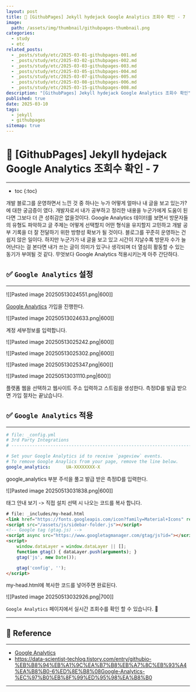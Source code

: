 ```yaml
---
layout: post
title: 📘 [GithubPages] Jekyll hydejack Google Analytics 조회수 확인 - 7
image:
  path: /assets/img/thumbnail/githubpages-thumbnail.png
categories:
  - study
  - etc
related_posts:
  - _posts/study/etc/2025-03-01-githubpages-001.md
  - _posts/study/etc/2025-03-02-githubpages-002.md
  - _posts/study/etc/2025-03-03-githubpages-003.md
  - _posts/study/etc/2025-03-05-githubpages-004.md
  - _posts/study/etc/2025-03-07-githubpages-005.md
  - _posts/study/etc/2025-03-08-githubpages-006.md
  - _posts/study/etc/2025-03-15-githubpages-008.md
description: "[GithubPages] Jekyll hydejack Google Analytics 조회수 확인"
published: true
date: 2025-03-10
tags:
  - jekyll
  - githubpages
sitemap: true
---
```


# 📘 [GithubPages] Jekyll hydejack Google Analytics 조회수 확인 - 7

---

* toc
{:toc}

개발 블로그를 운영하면서 느낀 것 중 하나는 누가 어떻게 얼마나 내 글을 보고 있는가? 에 대한 궁금증이 였다.
개발자로서 내가 공부하고 정리한 내용을 누군가에게 도움이 된다면 그보다 더 큰 성취감은 없을것이다.
Google Analytics 데이터를 보면서 방문자들의 유형도 파악하고 글 주제는 어떻게 선택할지 어떤 형식을 유지할지 고민하고 개발 공부 기록을 더 잘 전달하기 위한 방향성 확보가 될 것이다.
블로그를 꾸준히 운영하는 건 쉽지 않은 일이다. 하지만 누군가가 내 글을 보고 있고 시간이 지날수록 방문자 수가 늘어난다는 걸 본다면 내가 쓰는 글이 의미가 있구나 생각되며 더 열심히 활동할 수 있는 동기가 부여될 것 같다.
무엇보다 Google Analytics 적용시키는게 아주 간단하다.
## ✅ `Google Analytics` 설정

---

![[Pasted image 20250513024551.png|600]]

[Google Analytics](https://marketingplatform.google.com/about/analytics/) 가입을 진행한다.

![[Pasted image 20250513024633.png|600]]

계정 세부정보를 입력합니다.

![[Pasted image 20250513025242.png|600]]

![[Pasted image 20250513025302.png|600]]

![[Pasted image 20250513025347.png|600]]

![[Pasted image 20250513031110.png|600]]

플랫폼 웹을 선택하고 웹사이트 주소 입력하고 스트림을 생성한다.
측정ID를 발급 받으면 가입 절차는 끝났습니다.

## ✅ `Google Analytics` 적용

---

```yml
# file: _config.yml
# 3rd Party Integrations
# ----------------------------------------------------------------------------------------

# Set your Google Analytics id to receive `pageview` events.
# To remove Google Anaylics from your page, remove the line below.
google_analytics:      UA-XXXXXXXX-X
```

google_analytics 부분 주석을 풀고 발급 받은 측정ID를 입력한다.

![[Pasted image 20250513031838.png|600]]

태그 안내 보기 -> 직접 설치 선택 시 나오는 코드를 복사 합니다.

```html
# file: _includes/my-head.html
<link href="https://fonts.googleapis.com/icon?family=Material+Icons" rel="stylesheet">
<script src="/assets/js/sidebar-folder.js"></script>
<!-- Google tag (gtag.js) -->
<script async src="https://www.googletagmanager.com/gtag/js?id="></script>
<script>
    window.dataLayer = window.dataLayer || [];
    function gtag() { dataLayer.push(arguments); }
    gtag('js', new Date());

    gtag('config', '');
</script>
```

my-head.html에 복사한 코드를 넣어주면 완료된다.

![[Pasted image 20250513032926.png|700]]

`Google Analytics` 페이지에서 실시간 조회수를 확인 할 수 있습니다. 🤗

---

## 📑 Reference

---

+ [Google Analytics](https://marketingplatform.google.com/about/analytics/)
+ https://data-scientist-techlog.tistory.com/entry/githubio-%EB%B8%94%EB%A1%9C%EA%B7%B8%EB%A7%8C%EB%93%A4%EA%B8%B0-6%ED%8E%B8%08Google-Analytics-%EC%97%B0%EB%8F%99%ED%95%98%EA%B8%B0

---
